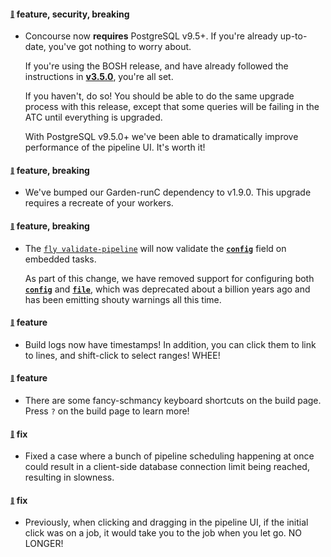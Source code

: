 #### <sub><sup><a name="v360-note-1" href="#v360-note-1">:link:</a></sup></sub> feature, security, breaking

* Concourse now **requires** PostgreSQL v9.5+. If you're already up-to-date, you've got nothing to worry about.
  
  If you're using the BOSH release, and have already followed the instructions in [**v3.5.0**](https://github.com/concourse/concourse/releases/tag/v3.5.0), you're all set.
  
  If you haven't, do so! You should be able to do the same upgrade process with this release, except that some queries will be failing in the ATC until everything is upgraded.
  
  With PostgreSQL v9.5.0+ we've been able to dramatically improve performance of the pipeline UI. It's worth it!
  
  
#### <sub><sup><a name="v360-note-2" href="#v360-note-2">:link:</a></sup></sub> feature, breaking

* We've bumped our Garden-runC dependency to v1.9.0. This upgrade requires a recreate of your workers.
  
  
#### <sub><sup><a name="v360-note-3" href="#v360-note-3">:link:</a></sup></sub> feature, breaking

* The [`fly validate-pipeline`](https://concourse-ci.org/setting-pipelines.html#fly-validate-pipeline) will now validate the [**`config`**](https://concourse-ci.org/task-step.html#task-step-config) field on embedded tasks.
  
  As part of this change, we have removed support for configuring both [**`config`**](https://concourse-ci.org/task-step.html#task-step-config) and [**`file`**](https://concourse-ci.org/task-step.html#task-step-file), which was deprecated about a billion years ago and has been emitting shouty warnings all this time.
  
  
#### <sub><sup><a name="v360-note-4" href="#v360-note-4">:link:</a></sup></sub> feature

* Build logs now have timestamps! In addition, you can click them to link to lines, and shift-click to select ranges! WHEE!
  
  
#### <sub><sup><a name="v360-note-5" href="#v360-note-5">:link:</a></sup></sub> feature

* There are some fancy-schmancy keyboard shortcuts on the build page. Press `?` on the build page to learn more!
  
  
#### <sub><sup><a name="v360-note-6" href="#v360-note-6">:link:</a></sup></sub> fix

* Fixed a case where a bunch of pipeline scheduling happening at once could result in a client-side database connection limit being reached, resulting in slowness.
  
  
#### <sub><sup><a name="v360-note-7" href="#v360-note-7">:link:</a></sup></sub> fix

* Previously, when clicking and dragging in the pipeline UI, if the initial click was on a job, it would take you to the job when you let go. NO LONGER!
  
  
